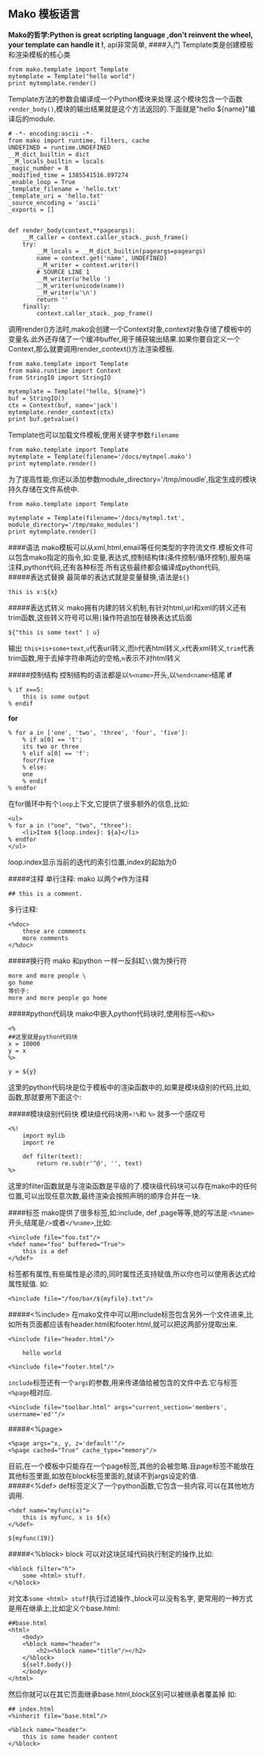 Mako 模板语言
-------------------
**Mako的哲学:Python is great scripting language ,don't reinvent the wheel, your template can handle it !**, api非常简单,
####入门
Template类是创建模板和渲染模板的核心类  

    from mako.template import Template
    mytemplate = Template("hello world")
    print mytemplate.render()

Template方法的参数会编译成一个Python模块来处理.这个模块包含一个函数`render_body()`,模块的输出结果就是这个方法返回的.下面就是"hello ${name}"编译后的module.

    # -*- encoding:ascii -*-
    from mako import runtime, filters, cache
    UNDEFINED = runtime.UNDEFINED
    __M_dict_builtin = dict
    __M_locals_builtin = locals
    _magic_number = 8
    _modified_time = 1385541516.897274
    _enable_loop = True
    _template_filename = 'hello.txt'
    _template_uri = 'hello.txt'
    _source_encoding = 'ascii'
    _exports = []
    
    
    def render_body(context,**pageargs):
        __M_caller = context.caller_stack._push_frame()
        try:
            __M_locals = __M_dict_builtin(pageargs=pageargs)
            name = context.get('name', UNDEFINED)
            __M_writer = context.writer()
            # SOURCE LINE 1
            __M_writer(u'hello ')
            __M_writer(unicode(name))
            __M_writer(u'\n')
            return ''
        finally:
            context.caller_stack._pop_frame()



调用render()方法时,mako会创建一个Context对象,context对象存储了模板中的变量名.此外还存储了一个缓冲buffer,用于捕获输出结果.如果你要自定义一个Context,那么就要调用render_context()方法渲染模板.  

    from mako.template import Template
    from mako.runtime import Context
    from StringIO import StringIO
    
    mytemplate = Template("hello, ${name}")
    buf = StringIO()
    ctx = Context(buf, name='jack')
    mytemplate.render_context(ctx)
    print buf.getvalue()

Template也可以加载文件模板,使用关键字参数`filename`  

    from mako.template import Template
    mytemplate = Template(filename='/docs/mytmpel.mako')
    print mytemplate.render()

为了提高性能,你还以添加参数module_directory='/tmp/moudle',指定生成的模块持久存储在文件系统中.  

    from mako.template import Template
    
    mytemplate = Template(filename='/docs/mytmpl.txt', module_directory='/tmp/mako_modules')
    print mytemplate.render()

####语法
mako模板可以从xml,html,email等任何类型的字符流文件.模板文件可以包含mako指定的指令,如:变量,表达式,控制结构体(条件控制/循环控制),服务端注释,python代码,还有各种标签.所有这些最终都会编译成python代码,  
#####表达式替换
最简单的表达式就是变量替换,语法是`${}`  

    this is x:${x}

#####表达式转义
mako拥有内建的转义机制,有针对html,url和xml的转义还有trim函数,这些转义符号可以用`|`操作符追加在替换表达式后面  

    ${"this is some text" | u}
输出 `this+is+some+text`,`u`代表url转义,而`h`代表html转义,`x`代表xml转义,`trim`代表trim函数,用于去掉字符串两边的空格,`n`表示不对html转义    

#####控制结构
控制结构的语法都是以`%<name>`开头,以`%end<name>`结尾
**if**  

    % if x==5:
        this is some output
    % endif
**for**  

    % for a in ['one', 'two', 'three', 'four', 'five']:
        % if a[0] == 't':
        its two or three
        % elif a[0] == 'f':
        four/five
        % else:
        one
        % endif
    % endfor
在for循环中有个`loop`上下文,它提供了很多额外的信息,比如:  

    <ul>
    % for a in ("one", "two", "three"):
        <li>Item ${loop.index}: ${a}</li>
    % endfor
    </ul>
loop.index显示当前的迭代的索引位置,index的起始为0  

#####注释
单行注释: mako 以两个`#`作为注释  

    ## this is a comment.
多行注释:  

    <%doc>
        these are comments
        more comments
    </%doc>
#####换行符
mako 和python 一样一反斜缸`\\`做为换行符     

    more and more people \
    go home 
    等价于:
    more and more people go home

#####python代码块
mako中嵌入python代码块时,使用标签`<%`和`%>`  

    <% 
    ##这里就是python代码块
    x = 10000
    y = x
    %>
    
    y = ${y}
这里的python代码块是位于模板中的渲染函数中的,如果是模块级别的代码,比如,函数,那就要用下面这个:  

#####模块级别代码快
模块级代码块用`<!%`和 `%>` 就多一个感叹号   

    <%!
        import mylib
        import re
    
        def filter(text):
            return re.sub(r'^@', '', text)
    %>
这里的filter函数就是与渲染函数是平级的了.模块级代码块可以存在mako中的任何位置,可以出现任意次数,最终渲染会按照声明的顺序合并在一块.  

####标签
mako提供了很多标签,如:include, def ,page等等,她的写法是:`<%name>`开头,结尾是`/>`或者`</%name>`,比如:  

    <%include file="foo.txt"/>
    <%def name="foo" buffered="True">
        this is a def
    </%def>

标签都有属性,有些属性是必须的,同时属性还支持赋值,所以你也可以使用表达式给属性赋值. 如:  

    <%include file="/foo/bar/${myfile}.txt"/>

#####<%include>
在mako文件中可以用include标签包含另外一个文件进来,比如所有页面都应该有header.html和footer.html,就可以把这两部分提取出来.  

    <%include file="header.html"/>
    
        hello world
    
    <%include file="footer.html"/>

`include`标签还有一个`args`的参数,用来传递值给被包含的文件中去.它与标签`<%page`相对应.  

    <%include file="toolbar.html" args="current_section='members', username='ed'"/>
#####<%page>

    <%page args="x, y, z='default'"/>
    <%page cached="True" cache_type="memory"/> 
目前,在一个模板中只能存在一个page标签,其他的会被忽略.且page标签不能放在其他标签里面,如放在block标签里面的,就读不到args设定的值.  
#####<%def>
def标签定义了一个python函数,它包含一些内容,可以在其他地方调用.  

    <%def name="myfunc(x)">
        this is myfunc, x is ${x}
    </%def>
    
    ${myfunc(19)}
#####<%block>
block 可以对这块区域代码执行制定的操作,比如:  

    <%block filter="h">
        some <html> stuff.
    </%block>
对文本`some <html> stuff`执行过滤操作.,block可以没有名字, 更常用的一种方式是用在继承上,比如定义个base.html:  

    ##base.html
    <html>
        <body>
        <%block name="header">
            <h2><%block name="title"/></h2>
        </%block>
        ${self.body()}
        </body>
    </html>

然后你就可以在其它页面继承base.html,block区别可以被继承者覆盖掉 如:  

    ## index.html
    <%inherit file="base.html"/>
    
    <%block name="header">
        this is some header content
    </%block>





